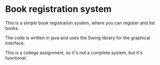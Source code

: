 # Book registration system

This is a simple book registration system, where you can register and list books.

The code is written in java and uses the Swing library for the graphical interface.

This is a college assignment, so it's not a complete system, but it's functional.